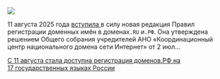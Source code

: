 <!--2025-08-13 12:51:57-->
<div class="yb">
  <div class="rss habr"><img src="https://habrastorage.org/getpro/habr/upload_files/754/4f7/3df/7544f73df5ee0a33de0346b55aa413fc.png" /><p>11&nbsp;августа 2025&nbsp;года <a href="https://cctld.ru/media/news/kc/38497/" rel="noopener noreferrer nofollow">вступила </a>в&nbsp;силу новая редакция Правил регистрации доменных имён в&nbsp;доменах<code>.RU</code> и<code>.РФ</code>. Она утверждена решением Общего собрания учредителей АНО «Координационный центр национального домена сети Интернет» от 2&nbsp;июл... <p class="titl"><a href="https://habr.com/ru/news/936806/?utm_source=habrahabr&utm_medium=rss&utm_campaign=936806">С 11 августа стала доступна регистрация доменов.РФ на 17 государственных языках России</a></p></div>
</div>
